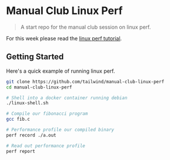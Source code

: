 # Manual Club Linux Perf

> A start repo for the manual club session on linux perf.

For this week please read the [linux perf tutorial](https://perf.wiki.kernel.org/index.php/Tutorial).

## Getting Started

Here's a quick example of running linux perf.

```sh
git clone https://github.com/tailwind/manual-club-linux-perf
cd manual-club-linux-perf

# Shell into a docker container running debian
./linux-shell.sh

# Compile our fibonacci program
gcc fib.c

# Performance profile our compiled binary
perf record ./a.out

# Read out performance profile
perf report
```
